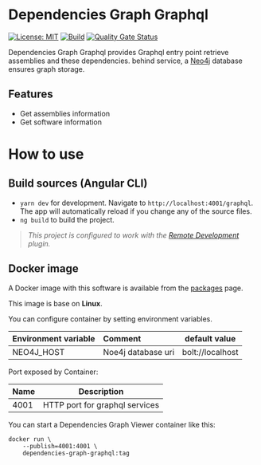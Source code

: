# Dependencies Graph Graphql

[![License: MIT](https://img.shields.io/badge/License-MIT-yellow.svg)](/LICENSE)
[![Build][github-actions-badge]][github-actions]
[![Quality Gate Status][sonar-project-badge]][sonar-project]

Dependencies Graph Graphql provides Graphql entry point retrieve assemblies and these dependencies. behind service, a [Neo4j][neo4j-url] database ensures graph storage.

## Features

* Get assemblies information
* Get software information

# How to use

## Build sources (Angular CLI)
- `yarn dev` for development. Navigate to `http://localhost:4001/graphql`. The app will automatically reload if you change any of the source files.
- `ng build` to build the project.

> *This project is configured to work with the [Remote Development][remote-development-plugin-url] plugin.*

## Docker image

A Docker image with this software is available from the [packages][github-package] page.

This image is base on **Linux**. 

You can configure container by setting environment variables.

| Environment variable     |          Comment           |   default value     |
|------------------------- | :--------------------------|-------------------- |
| NEO4J_HOST               | Noe4j database uri         | bolt://localhost    |

Port exposed by Container:

|        Name        |       Description                |
| -------------------|--------------------------------- |
| 4001               | HTTP port for graphql services   |

You can start a Dependencies Graph Viewer container like this:

```
docker run \
    --publish=4001:4001 \
    dependencies-graph-graphql:tag
```

[github-actions]:                   https://github.com/xclemence/Dependencies-graph-graphql/actions
[github-actions-badge]:             https://github.com/xclemence/dependencies-graph-graphql/workflows/Node.js%20CI/badge.svg?branch=master

[sonar-project]:                    https://sonarcloud.io/dashboard?id=xclemence_dependencies-graph-graphql
[sonar-project-badge]:              https://sonarcloud.io/api/project_badges/measure?project=xclemence_dependencies-graph-graphql&metric=alert_status

[neo4j-url]:                        https://neo4j.com/
[remote-development-plugin-url]:    https://marketplace.visualstudio.com/items?itemName=ms-vscode-remote.vscode-remote-extensionpack 

[github-package]:                   https://github.com/xclemence/dependencies-graph-services/packages
